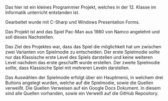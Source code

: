 Das hier ist ein kleines Programmier Projekt, welches in der 12. Klasse im Informatik unterricht entstanden ist.

Gearbeitet wurde mit C-Sharp und Windows Presentation Forms.

Das Projekt ist and das Spiel Pac-Man aus 1980 von Namco angelehnt und soll dieses Nachstellen.

Das Ziel des Projektes war, dass das Spiel die möglichkeit hat um zwischen zwei Varianten von Spielmodie zu entscheiden.
Der erste Spielmodie sollte nur das Klassische erste Level des Spiels darstellen und keine weiteren Level nachdem das erste geschafft wurde erstellen. 
Der zweite Spielmodie sollte, dass Klassische Spiel mit mehreren Leveln darstellen.

Das Auswählen der Spielmodie erfolgt über ein Hauptmenü, in welchem drei Buttons angelegt wurden, welche auf die Spielmodie, sowie die Quellen verweißt.
Die Quellen Verweisen auf ein Google Docs Dokument. In diesem sind alle Quellen vorhanden, sowie ein Verweiß auf die GitHub Repository.

